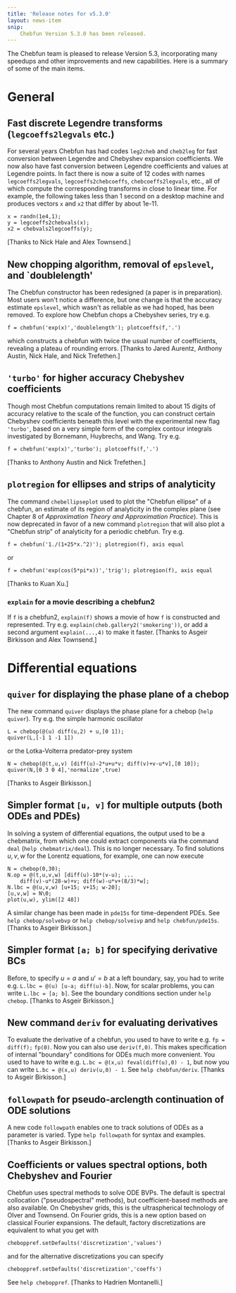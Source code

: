 ```yaml
---
title: 'Release notes for v5.3.0'
layout: news-item
snip:
    Chebfun Version 5.3.0 has been released.
---
```


The Chebfun team is pleased to release Version 5.3, incorporating
many speedups and other improvements and new capabilities.
Here is a summary of some of the main items.

# General

## Fast discrete Legendre transforms (`legcoeffs2legvals` etc.)
For several years Chebfun has had codes `leg2cheb` and `cheb2leg`
for fast conversion between Legendre and Chebyshev expansion coefficients.
We now also have fast conversion between Legendre coefficients and
values at Legendre points.  In fact there is now a suite of 12
codes with names `legcoeffs2legvals`, `legcoeffs2chebcoeffs`,
`chebcoeffs2legvals`, etc., all of which compute the corresponding
transforms in close to linear time.
For example, the following takes less than 1 second on a desktop
machine and produces vectors `x` and `x2` that differ by about 1e-11.
```
x = randn(1e4,1);
y = legcoeffs2chebvals(x);
x2 = chebvals2legcoeffs(y);
```
[Thanks to Nick Hale and Alex Townsend.]

## New chopping algorithm, removal of `epslevel`, and `doublelength'

The Chebfun constructor has been redesigned (a paper
is in preparation).  Most users won't notice a difference,
but one change is that the accuracy estimate `epslevel`, which
wasn't as reliable as we had hoped, has been removed.
To explore how Chebfun chops a Chebyshev series, try e.g.
```
f = chebfun('exp(x)','doublelength'); plotcoeffs(f,'.')
```
which constructs a chebfun with twice the usual number of coefficients,
revealing a plateau of rounding errors.
[Thanks to Jared Aurentz, Anthony Austin, Nick Hale,
and Nick Trefethen.]

## `'turbo'` for higher accuracy Chebyshev coefficients

Though most Chebfun computations remain limited to about 15 digits
of accuracy relative to the scale of the function, you can construct
certain Chebyshev coefficients beneath this level with the experimental
new flag `'turbo'`, based on a very simple form of the complex contour
integrals investigated by Bornemann, Huybrechs, and Wang.  Try e.g.
```
f = chebfun('exp(x)','turbo'); plotcoeffs(f,'.')
```
[Thanks to Anthony Austin and Nick Trefethen.]

## `plotregion` for ellipses and strips of analyticity

The command `chebellipseplot` used to plot the "Chebfun ellipse"
of a chebfun, an estimate of its region of analyticity in
the complex plane (see Chapter 8 of _Approximation Theory and
Approximation Practice_).  This is now deprecated in favor of a new
command `plotregion` that will also plot a "Chebfun strip"
of analyticity for a periodic chebfun.  Try e.g.
```
f = chebfun('1./(1+25*x.^2)'); plotregion(f), axis equal
```
or
```
f = chebfun('exp(cos(5*pi*x))','trig'); plotregion(f), axis equal
```
[Thanks to Kuan Xu.]

### `explain` for a movie describing a chebfun2
If `f` is a chebfun2, `explain(f)` shows a movie of how `f`
is constructed and represented.  Try e.g.
`explain(cheb.gallery2('smokering'))`, or add a second argument
`explain(...,4)` to make it faster.
[Thanks to Asgeir Birkisson and Alex Townsend.]



# Differential equations

## `quiver` for displaying the phase plane of a chebop

The new command `quiver` displays the phase plane for a chebop
(`help quiver`).
Try e.g. the simple harmonic oscillator
```
L = chebop(@(u) diff(u,2) + u,[0 1]);
quiver(L,[-1 1 -1 1])
```
or the Lotka-Volterra predator-prey system
```
N = chebop(@(t,u,v) [diff(u)-2*u+u*v; diff(v)+v-u*v],[0 10]);
quiver(N,[0 3 0 4],'normalize',true)
```
[Thanks to Asgeir Birkisson.]

## Simpler format `[u, v]` for multiple outputs (both ODEs and PDEs)

In solving a system of differential equations, the output
used to be a chebmatrix, from which one could extract
components via the command `deal` (`help chebmatrix/deal`).
This is no longer necessary.  To find solutions $u,v,w$ for
the Lorentz equations, for example, one can now execute
```
N = chebop(0,30);
N.op = @(t,u,v,w) [diff(u)-10*(v-u); ...
    diff(v)-u*(28-w)+v; diff(w)-u*v+(8/3)*w];
N.lbc = @(u,v,w) [u+15; v+15; w-20];
[u,v,w] = N\0;
plot(u,w), ylim([2 48])
```
A similar change has been made in `pde15s` for time-dependent PDEs.
See `help chebop/solvebvp` or `help chebop/solveivp` and
`help chebfun/pde15s`.  [Thanks to Asgeir Birkisson.]

## Simpler format `[a; b]` for specifying derivative BCs

Before, to specify $u=a$ and $u'=b$ at a left boundary,
say, you had to write e.g. `L.lbc = @(u) [u-a; diff(u)-b]`.
Now, for scalar problems, you can write `L.lbc = [a; b]`.
See the boundary conditions section under `help chebop`.
[Thanks to Asgeir Birkisson.]

##  New command `deriv` for evaluating derivatives

To evaluate the derivative of a chebfun, you used to have
to write e.g. `fp = diff(f);` `fp(0)`.  Now you can also
use `deriv(f,0)`.  This makes specification of
internal "boundary" conditions for ODEs much more
convenient.  You used to have to write e.g.
`L.bc = @(x,u) feval(diff(u),0) - 1`, but now
you can write `L.bc = @(x,u) deriv(u,0) - 1`.
See `help chebfun/deriv`.
[Thanks to Asgeir Birkisson.]

## `followpath` for pseudo-arclength continuation of ODE solutions

A new code `followpath` enables one to track solutions of ODEs
as a parameter is varied.  Type `help followpath` for syntax and
examples.  [Thanks to Asgeir Birkisson.]

## Coefficients or values spectral options, both Chebyshev and Fourier

Chebfun uses spectral methods to solve ODE BVPs.  The default is
spectral collocation ("pseudospectral" methods), but coefficient-based
methods are also available.  On Chebyshev grids, this is the
ultraspherical technology of Olver and Townsend.  On Fourier grids,
this is a new option based on classical Fourier expansions.
The default, factory discretizations are equivalent to what
you get with
```
cheboppref.setDefaults('discretization','values')
```
and for the alternative discretizations you can specify
```
cheboppref.setDefaults('discretization','coeffs')
```
See `help cheboppref`.
[Thanks to Hadrien Montanelli.]
